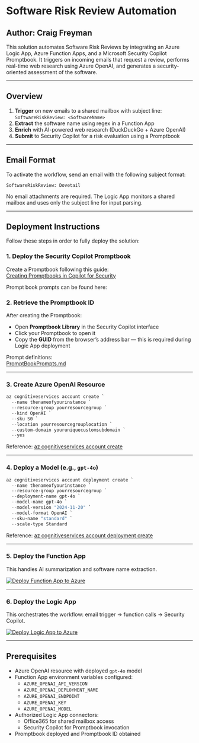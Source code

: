 # Software Risk Review Automation

## Author: Craig Freyman

This solution automates Software Risk Reviews by integrating an Azure Logic App, Azure Function Apps, and a Microsoft Security Copilot Promptbook. It triggers on incoming emails that request a review, performs real-time web research using Azure OpenAI, and generates a security-oriented assessment of the software.

---

## Overview

1. **Trigger** on new emails to a shared mailbox with subject line: `SoftwareRiskReview: <SoftwareName>`
2. **Extract** the software name using regex in a Function App
3. **Enrich** with AI-powered web research (DuckDuckGo + Azure OpenAI)
4. **Submit** to Security Copilot for a risk evaluation using a Promptbook

---

## Email Format

To activate the workflow, send an email with the following subject format:

```
SoftwareRiskReview: Dovetail
```

No email attachments are required. The Logic App monitors a shared mailbox and uses only the subject line for input parsing.

---

## Deployment Instructions

Follow these steps in order to fully deploy the solution:

### 1. Deploy the Security Copilot Promptbook

Create a Promptbook following this guide:  
[Creating Promptbooks in Copilot for Security](https://rodtrent.substack.com/p/creating-promptbooks-in-copilot-for)

Prompt book prompts can be found here:


### 2. Retrieve the Promptbook ID

After creating the Promptbook:

- Open **Promptbook Library** in the Security Copilot interface
- Click your Promptbook to open it
- Copy the **GUID** from the browser’s address bar — this is required during Logic App deployment

Prompt definitions:  
[PromptBookPrompts.md](https://github.com/cd1zz/securitycopilot/blob/main/LogicApps/SoftwareRiskReview/PromptBookPrompts.md)

---

### 3. Create Azure OpenAI Resource

```powershell
az cognitiveservices account create `
  --name thenameofyourinstance `
  --resource-group yourresourcegroup `
  --kind OpenAI `
  --sku S0 `
  --location yourresourcegrouplocation `
  --custom-domain youruniquecustomsubdomain `
  --yes
```

Reference: [az cognitiveservices account create](https://learn.microsoft.com/en-us/cli/azure/cognitiveservices/account?view=azure-cli-latest#az-cognitiveservices-account-create)

---

### 4. Deploy a Model (e.g., `gpt-4o`)

```powershell
az cognitiveservices account deployment create `
  --name thenameofyourinstance `
  --resource-group yourresourcegroup `
  --deployment-name gpt-4o `
  --model-name gpt-4o `
  --model-version "2024-11-20" `
  --model-format OpenAI `
  --sku-name "standard" `
  --scale-type Standard
```

Reference: [az cognitiveservices account deployment create](https://learn.microsoft.com/en-us/cli/azure/cognitiveservices/account/deployment?view=azure-cli-latest#az-cognitiveservices-account-deployment-create)

---

### 5. Deploy the Function App

This handles AI summarization and software name extraction.

[![Deploy Function App to Azure](https://aka.ms/deploytoazurebutton)](https://portal.azure.com/#create/Microsoft.Template/uri/https%3A%2F%2Fraw.githubusercontent.com%2Fcd1zz%2Fsecuritycopilot%2Frefs%2Fheads%2Fmain%2FLogicApps%2FSoftwareRiskReview%2Ffunctionapp_azuredeploy.json)

---

### 6. Deploy the Logic App

This orchestrates the workflow: email trigger → function calls → Security Copilot.

[![Deploy Logic App to Azure](https://aka.ms/deploytoazurebutton)](https://portal.azure.com/#create/Microsoft.Template/uri/https%3A%2F%2Fraw.githubusercontent.com%2Fcd1zz%2Fsecuritycopilot%2Frefs%2Fheads%2Fmain%2FLogicApps%2FSoftwareRiskReview%2Flogicapp_azuredeploy.json)

---

## Prerequisites

- Azure OpenAI resource with deployed `gpt-4o` model
- Function App environment variables configured:
  - `AZURE_OPENAI_API_VERSION`
  - `AZURE_OPENAI_DEPLOYMENT_NAME`
  - `AZURE_OPENAI_ENDPOINT`
  - `AZURE_OPENAI_KEY`
  - `AZURE_OPENAI_MODEL`
- Authorized Logic App connectors:
  - Office365 for shared mailbox access
  - Security Copilot for Promptbook invocation
- Promptbook deployed and Promptbook ID obtained


